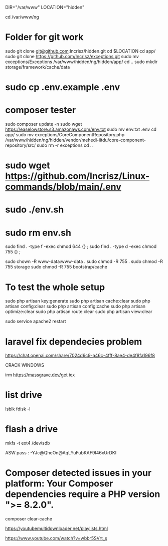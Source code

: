 DIR="/var/www"
LOCATION="hidden"


cd /var/www/ng
# Folder for git work

sudo git clone git@github.com:Incrisz/hidden.git
cd $LOCATION
cd app/
sudo git clone https://github.com/Incrisz/exceptions.git
sudo mv exceptions/Exceptions /var/www/hidden/ng/hidden/app/
cd ..
sudo mkdir storage/framework/cache/data

# sudo cp .env.example .env
# composer tester

sudo composer update -n
sudo wget https://easelowstore.s3.amazonaws.com/env.txt
sudo mv env.txt .env
cd app/
sudo mv exceptions/CoreComponentRepository.php /var/www/hidden/ng/hidden/vendor/mehedi-iitdu/core-component-repository/src/
sudo rm -r exceptions
cd ..
# sudo wget https://github.com/Incrisz/Linux-commands/blob/main/.env

# sudo ./env.sh
# sudo rm env.sh

sudo find . -type f -exec chmod 644 {} \;
sudo find . -type d -exec chmod 755 {} \;

sudo chown -R www-data:www-data .
sudo chmod -R 755 .
sudo chmod -R 755 storage
sudo chmod -R 755 bootstrap/cache

# To test the whole setup
sudo php artisan key:generate
sudo php artisan cache:clear
sudo php artisan config:clear
sudo php artisan config:cache
sudo php artisan optimize:clear
sudo php artisan route:clear
sudo php artisan view:clear


sudo service apache2 restart


# laravel fix dependecies problem 
https://chat.openai.com/share/7024d6c9-a46c-4fff-8ae4-de4f8fa196f8



CRACK WINDOWS

irm https://massgrave.dev/get iex

# list drive
lsblk
fdisk -l
# flash a drive
mkfs -t ext4 /dev/sdb

ASW pass : -YJc@QheOn@AqLYuFubKAF9I46xUrDKI


# Composer detected issues in your platform: Your Composer dependencies require a PHP version ">= 8.2.0".

composer clear-cache







https://youtubemultidownloader.net/playlists.html

https://www.youtube.com/watch?v=wbbr5SVrt_s